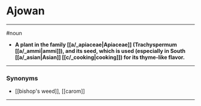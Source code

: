 # Ajowan
---
#noun
- **A plant in the family [[a/_apiaceae|Apiaceae]] (Trachyspermum [[a/_ammi|ammi]]), and its seed, which is used (especially in South [[a/_asian|Asian]] [[c/_cooking|cooking]]) for its thyme-like flavor.**
---
### Synonyms
- [[bishop's weed]], [[carom]]
---
